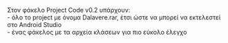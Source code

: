 Στον φάκελο Project Code v0.2 υπάρχουν:<br/>
    - όλο το project με όνομα Dalavere.rar, έτσι ώστε να μπορεί να εκτελεστεί στο Android Studio<br/>
    - ένας φάκελος με τα αρχεία κλάσεων για πιο εύκολο έλεγχο
    

